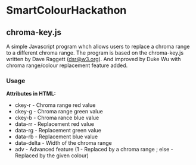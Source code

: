 # SmartColourHackathon

## chroma-key.js 

A simple Javascript program whch allows users to replace a chroma range to a different chroma range. The program is based on the chroma-key.js written by Dave Raggett (<dsr@w3.org>). And improved by Duke Wu with chroma range/colour replacement feature added.

### Usage

**Attributes in HTML:**

* ckey-r - Chroma range red value
* ckey-g - Chroma range green value
* ckey-b - Chroma rance blue value
* data-rr - Replacement red value
* data-rg - Replacement green value
* data-rb - Replacement blue value
* data-delta - Width of the chroma range
* adv - Advanced feature (1 - Replaced by a chroma range ; else - Replaced by the given colour)


